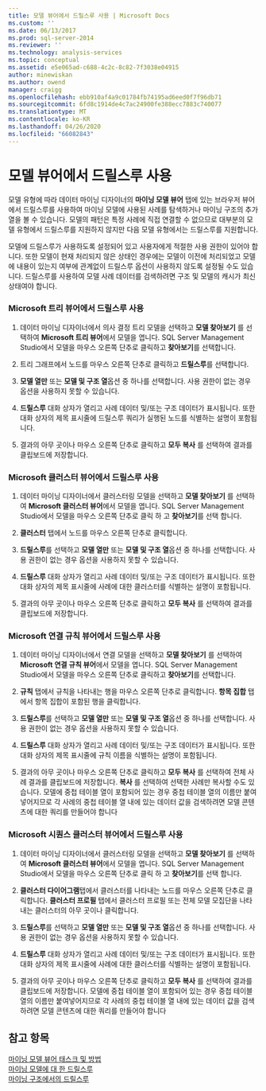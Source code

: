```yaml
---
title: 모델 뷰어에서 드릴스루 사용 | Microsoft Docs
ms.custom: ''
ms.date: 06/13/2017
ms.prod: sql-server-2014
ms.reviewer: ''
ms.technology: analysis-services
ms.topic: conceptual
ms.assetid: e5e065ad-c688-4c2c-8c82-7f3038e04915
author: minewiskan
ms.author: owend
manager: craigg
ms.openlocfilehash: ebb910af4a9c01784fb74195ad6eed0f7f96db71
ms.sourcegitcommit: 6fd8c1914de4c7ac24900fe388ecc7883c740077
ms.translationtype: MT
ms.contentlocale: ko-KR
ms.lasthandoff: 04/26/2020
ms.locfileid: "66082843"
---
```

# <a name="use-drillthrough-from-the-model-viewers"></a>모델 뷰어에서 드릴스루 사용
  모델 유형에 따라 데이터 마이닝 디자이너의 **마이닝 모델 뷰어** 탭에 있는 브라우저 뷰어에서 드릴스루를 사용하여 마이닝 모델에 사용된 사례를 탐색하거나 마이닝 구조의 추가 열을 볼 수 있습니다. 모델의 패턴은 특정 사례에 직접 연결할 수 없으므로 대부분의 모델 유형에서 드릴스루를 지원하지 않지만 다음 모델 유형에서는 드릴스루를 지원합니다.  
  
 모델에 드릴스루가 사용하도록 설정되어 있고 사용자에게 적절한 사용 권한이 있어야 합니다. 또한 모델이 현재 처리되지 않은 상태인 경우에는 모델이 이전에 처리되었고 모델에 내용이 있는지 여부에 관계없이 드릴스루 옵션이 사용하지 않도록 설정될 수도 있습니다. 드릴스루를 사용하여 모델 사례 데이터를 검색하려면 구조 및 모델의 캐시가 최신 상태여야 합니다.  
  
### <a name="use-drillthrough-in-the-microsoft-tree-viewer"></a>Microsoft 트리 뷰어에서 드릴스루 사용  
  
1.  데이터 마이닝 디자이너에서 의사 결정 트리 모델을 선택하고 **모델 찾아보기** 를 선택하여 **Microsoft 트리 뷰어**에서 모델을 엽니다. SQL Server Management Studio에서 모델을 마우스 오른쪽 단추로 클릭하고 **찾아보기**를 선택합니다.  
  
2.  트리 그래프에서 노드를 마우스 오른쪽 단추로 클릭하고 **드릴스루**를 선택합니다.  
  
3.  **모델 열만** 또는 **모델 및 구조 열**옵션 중 하나를 선택합니다. 사용 권한이 없는 경우 옵션을 사용하지 못할 수 있습니다.  
  
4.  **드릴스루** 대화 상자가 열리고 사례 데이터 및/또는 구조 데이터가 표시됩니다. 또한 대화 상자의 제목 표시줄에 드릴스루 쿼리가 실행된 노드를 식별하는 설명이 포함됩니다.  
  
5.  결과의 아무 곳이나 마우스 오른쪽 단추로 클릭하고 **모두 복사** 를 선택하여 결과를 클립보드에 저장합니다.  
  
### <a name="use-drillthrough-in-the-microsoft-cluster-viewer"></a>Microsoft 클러스터 뷰어에서 드릴스루 사용  
  
1.  데이터 마이닝 디자이너에서 클러스터링 모델을 선택하고 **모델 찾아보기** 를 선택하여 **Microsoft 클러스터 뷰어**에서 모델을 엽니다. SQL Server Management Studio에서 모델을 마우스 오른쪽 단추로 클릭 하 고 **찾아보기**를 선택 합니다.  
  
2.  **클러스터** 탭에서 노드를 마우스 오른쪽 단추로 클릭합니다.  
  
3.  **드릴스루**를 선택하고 **모델 열만** 또는 **모델 및 구조 열**옵션 중 하나를 선택합니다. 사용 권한이 없는 경우 옵션을 사용하지 못할 수 있습니다.  
  
4.  **드릴스루** 대화 상자가 열리고 사례 데이터 및/또는 구조 데이터가 표시됩니다. 또한 대화 상자의 제목 표시줄에 사례에 대한 클러스터를 식별하는 설명이 포함됩니다.  
  
5.  결과의 아무 곳이나 마우스 오른쪽 단추로 클릭하고 **모두 복사** 를 선택하여 결과를 클립보드에 저장합니다.  
  
### <a name="use-drillthrough-in-the-microsoft-association-rules-viewer"></a>Microsoft 연결 규칙 뷰어에서 드릴스루 사용  
  
1.  데이터 마이닝 디자이너에서 연결 모델을 선택하고 **모델 찾아보기** 를 선택하여 **Microsoft 연결 규칙 뷰어**에서 모델을 엽니다. SQL Server Management Studio에서 모델을 마우스 오른쪽 단추로 클릭하고 **찾아보기**를 선택합니다.  
  
2.  **규칙** 탭에서 규칙을 나타내는 행을 마우스 오른쪽 단추로 클릭합니다. **항목 집합** 탭에서 항목 집합이 포함된 행을 클릭합니다.  
  
3.  **드릴스루**를 선택하고 **모델 열만** 또는 **모델 및 구조 열**옵션 중 하나를 선택합니다. 사용 권한이 없는 경우 옵션을 사용하지 못할 수 있습니다.  
  
4.  **드릴스루** 대화 상자가 열리고 사례 데이터 및/또는 구조 데이터가 표시됩니다. 또한 대화 상자의 제목 표시줄에 규칙 이름을 식별하는 설명이 포함됩니다.  
  
5.  결과의 아무 곳이나 마우스 오른쪽 단추로 클릭하고 **모두 복사** 를 선택하여 전체 사례 결과를 클립보드에 저장합니다. **복사** 를 선택하여 선택한 사례만 복사할 수도 있습니다. 모델에 중첩 테이블 열이 포함되어 있는 경우 중첩 테이블 열의 이름만 붙여넣어지므로 각 사례의 중첩 테이블 열 내에 있는 데이터 값을 검색하려면 모델 콘텐츠에 대한 쿼리를 만들어야 합니다  
  
### <a name="use-drillthrough-in-the-microsoft-sequence-cluster-viewer"></a>Microsoft 시퀀스 클러스터 뷰어에서 드릴스루 사용  
  
1.  데이터 마이닝 디자이너에서 클러스터링 모델을 선택하고 **모델 찾아보기** 를 선택하여 **Microsoft 클러스터 뷰어**에서 모델을 엽니다. SQL Server Management Studio에서 모델을 마우스 오른쪽 단추로 클릭 하 고 **찾아보기**를 선택 합니다.  
  
2.  **클러스터 다이어그램**탭에서 클러스터를 나타내는 노드를 마우스 오른쪽 단추로 클릭합니다. **클러스터 프로필** 탭에서 클러스터 프로필 또는 전체 모델 모집단을 나타내는 클러스터의 아무 곳이나 클릭합니다.  
  
3.  **드릴스루**를 선택하고 **모델 열만** 또는 **모델 및 구조 열**옵션 중 하나를 선택합니다. 사용 권한이 없는 경우 옵션을 사용하지 못할 수 있습니다.  
  
4.  **드릴스루** 대화 상자가 열리고 사례 데이터 및/또는 구조 데이터가 표시됩니다. 또한 대화 상자의 제목 표시줄에 사례에 대한 클러스터를 식별하는 설명이 포함됩니다.  
  
5.  결과의 아무 곳이나 마우스 오른쪽 단추로 클릭하고 **모두 복사** 를 선택하여 결과를 클립보드에 저장합니다. 모델에 중첩 테이블 열이 포함되어 있는 경우 중첩 테이블 열의 이름만 붙여넣어지므로 각 사례의 중첩 테이블 열 내에 있는 데이터 값을 검색하려면 모델 콘텐츠에 대한 쿼리를 만들어야 합니다  
  
## <a name="see-also"></a>참고 항목  
 [마이닝 모델 뷰어 태스크 및 방법](mining-model-viewer-tasks-and-how-tos.md)   
 [마이닝 모델에 대 한 드릴스루](drillthrough-on-mining-models.md)   
 [마이닝 구조에서의 드릴스루](drillthrough-on-mining-structures.md)  
  
  
